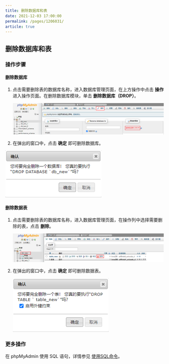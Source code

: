 ```yaml
---
title: 删除数据库和表
date: 2021-12-03 17:00:00
permalink: /pages/1206031/
article: true
---
```


## 删除数据库和表

### 操作步骤

#### 删除数据库

1. 点击需要删除表的数据库名称，进入数据库管理页面，在上方操作中点击 **操作** 进入操作页面。在删除数据库模块，单击 **删除数据库（DROP）**。

   ![pmadrop_dropdb](./../../pic/pmadrop_dropdb.png)

2.  在弹出的窗口中，点击 **确定** 即可删除数据库。

   ![pmadrop_dbpopup](./../../pic/pmadrop_dbpopup.png)

#### 删除数据表

1. 点击需要删除表的数据库名称，进入数据库管理页面，在操作列中选择需要删除的表，点击 **删除**。

   ![pmadrop_droptable](./../../pic/pmadrop_droptable.png)

2. 在弹出的窗口中，点击 **确定** 即可删除数据表。

   ![pmadrop_tablepopup](./../../pic/pmadrop_tablepopup.png)

### 更多操作

在 phpMyAdmin 使用 SQL 语句，详情参见 [使用SQL命令](./03.使用SQL命令.md)。
